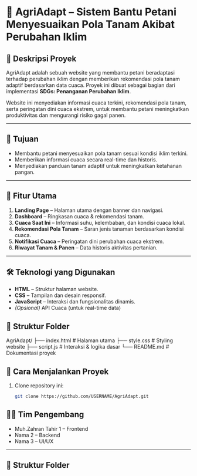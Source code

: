 # 🌱 AgriAdapt – Sistem Bantu Petani Menyesuaikan Pola Tanam Akibat Perubahan Iklim

## 🧭 Deskripsi Proyek
AgriAdapt adalah sebuah website yang membantu petani beradaptasi terhadap perubahan iklim dengan memberikan rekomendasi pola tanam adaptif berdasarkan data cuaca. Proyek ini dibuat sebagai bagian dari implementasi **SDGs: Penanganan Perubahan Iklim**.

Website ini menyediakan informasi cuaca terkini, rekomendasi pola tanam, serta peringatan dini cuaca ekstrem, untuk membantu petani meningkatkan produktivitas dan mengurangi risiko gagal panen.

---

## 🎯 Tujuan
- Membantu petani menyesuaikan pola tanam sesuai kondisi iklim terkini.  
- Memberikan informasi cuaca secara real-time dan historis.  
- Menyediakan panduan tanam adaptif untuk meningkatkan ketahanan pangan.

---

## 🧰 Fitur Utama
1. **Landing Page** – Halaman utama dengan banner dan navigasi.  
2. **Dashboard** – Ringkasan cuaca & rekomendasi tanam.  
3. **Cuaca Saat Ini** – Informasi suhu, kelembaban, dan kondisi cuaca lokal.  
4. **Rekomendasi Pola Tanam** – Saran jenis tanaman berdasarkan kondisi cuaca.  
5. **Notifikasi Cuaca** – Peringatan dini perubahan cuaca ekstrem.  
6. **Riwayat Tanam & Panen** – Data historis aktivitas pertanian.

---

## 🛠️ Teknologi yang Digunakan
- **HTML** – Struktur halaman website.  
- **CSS** – Tampilan dan desain responsif.  
- **JavaScript** – Interaksi dan fungsionalitas dinamis.  
- *(Opsional)* API Cuaca (untuk real-time data)

## 📂 Struktur Folder
AgriAdapt/
├── index.html       # Halaman utama
├── style.css        # Styling website
├── script.js        # Interaksi & logika dasar
└── README.md        # Dokumentasi proyek

## 🚀 Cara Menjalankan Proyek
1. Clone repository ini:
   ```bash
   git clone https://github.com/USERNAME/AgriAdapt.git

## 👨‍💻 Tim Pengembang
- Muh.Zahran Tahir 1 – Frontend
- Nama 2 – Backend
- Nama 3 – UI/UX


---

## 📂 Struktur Folder


